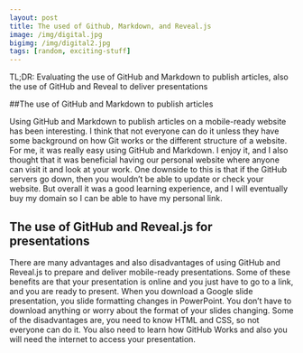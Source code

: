 ```yaml
---
layout: post
title: The used of Github, Markdown, and Reveal.js
image: /img/digital.jpg
bigimg: /img/digital2.jpg
tags: [random, exciting-stuff]
---
```


TL;DR: Evaluating the use of GitHub and Markdown to publish articles, also the use of GitHub and Reveal to deliver presentations

##The use of GitHub and Markdown to publish articles

Using GitHub and Markdown to publish articles on a mobile-ready website has been interesting. I think that not everyone can do it unless they have some background on how Git works or the different structure of a website. For me, it was really easy using GitHub and Markdown. I enjoy it, and I also thought that it was beneficial having our personal website where anyone can visit it and look at your work. One downside to this is that if the GitHub servers go down, then you wouldn’t be able to update or check your website. But overall it was a good learning experience, and I will eventually buy my domain so I can be able to have my personal link.



## The use of GitHub and Reveal.js for presentations

There are many advantages and also disadvantages of using GitHub and Reveal.js to prepare and deliver mobile-ready presentations. Some of these benefits are that your presentation is online and you just have to go to a link, and you are ready to present. When you download a Google slide presentation, you slide formatting changes in PowerPoint. You don’t have to download anything or worry about the format of your slides changing. Some of the disadvantages are, you need to know HTML and CSS, so not everyone can do it. You also need to learn how GitHub Works and also you will need the internet to access your presentation.
